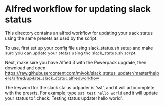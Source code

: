# Alfred workflow for updating slack status

This directory contains an alfred workflow for updating your slack status
using the same presets as used by the script.

To use, first set up your config file using slack_status.sh setup and make
sure you can update your status using the slack_status.sh script.

Next, make sure you have Alfred 3 with the Powerpack upgrade, then download
and open <https://raw.githubusercontent.com/mivok/slack_status_updater/master/helpers/alfred/update_slack_status.alfredworkflow>

The keyword for the slack status udpader is 'sst', and it will autocomplete
with the presets. For example, type `sst test hello world` and it will update
your status to ':check: Testing status updater hello world'.
